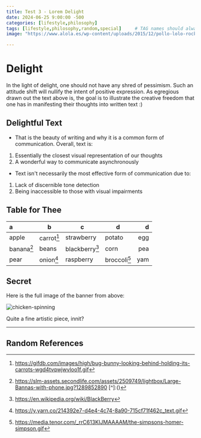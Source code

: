 ```yaml
---
title: Test 3 - Lorem Delight
date: 2024-06-25 9:00:00 -500
categories: [lifestyle,philosophy]
tags: [lifestyle,philosophy,random,special]     # TAG names should always be lowercase
image: "https://www.alola.es/wp-content/uploads/2015/12/pollo-lolo-rocker.gif"

---
```


# Delight

In the light of delight, one should not have any shred of pessimism. Such an attitude shift will nullify the intent of positive expression. As egregious drawn out the text above is, the goal is to illustrate the creative freedom that one has in manifesting their thoughts into written text :)

## Delightful Text
* That is the beauty of writing and why it is a common form of communication. Overall, text is:
1. Essentially the closest visual representation of our thoughts
2. A wonderful way to communicate asynchronously

* Text isn't necessarily the most effective form of communication due to:
1. Lack of discernible tone detection
2. Being inaccessible to those with visual impairments

## Table for Thee

| a      | b      | c          | d        | d  |
|:-------|--------|------------|----------|---:|
|apple   |carrot[^2]  |strawberry  |potato    |egg |
|banana[^5]  |beans   |blackberry[^1]  |corn      |pea |
|pear    |onion[^4]   |raspberry   |broccoli[^3]  |yam |



## Secret

Here is the full image of the banner from above:

![chicken-spinning](https://www.alola.es/wp-content/uploads/2015/12/pollo-lolo-rocker.gif)

Quite a fine artistic piece, innit?

<hr>

<!-- Sources -->
## Random References
[^1]:https://en.wikipedia.org/wiki/BlackBerry
[^2]:https://gifdb.com/images/high/bug-bunny-looking-behind-holding-its-carrots-wgd4tvqwjwvloo1f.gif
[^3]:https://media.tenor.com/_rrC613KIJMAAAAM/the-simpsons-homer-simpson.gif
[^4]:https://y.yarn.co/214392e7-d4e4-4c74-8a90-715cf71f462c_text.gif
[^5]:https://slm-assets.secondlife.com/assets/2509749/lightbox/Large-Bannas-with-phone.jpg?1289852890
[^]:()